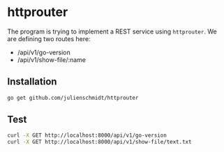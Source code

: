 # httprouter 

The program is trying to implement a REST service using `httprouter`. We are defining two routes here: 
 
* /api/v1/go-version
* /api/v1/show-file/:name

## Installation 

```bash
go get github.com/julienschmidt/httprouter
```

## Test

```bash
curl -X GET http://localhost:8000/api/v1/go-version
curl -X GET http://localhost:8000/api/v1/show-file/text.txt
```